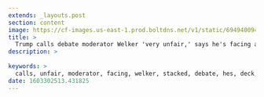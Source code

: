 ```yaml
--- 
extends: _layouts.post 
section: content 
image: https://cf-images.us-east-1.prod.boltdns.net/v1/static/694940094001/0e81ecb1-e85a-41ae-9c0a-09c358fd4d44/6d331c5d-f765-4a60-ac60-de9bec1736bc/1280x720/match/image.jpg 
title: > 
  Trump calls debate moderator Welker 'very unfair,' says he's facing a 'stacked deck' 
description: > 
   
keywords: > 
  calls, unfair, moderator, facing, welker, stacked, debate, hes, deck, trump 
date: 1603302513.431825 
--- 
```

